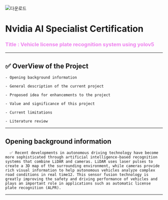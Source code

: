 ![다운로드](https://github.com/user-attachments/assets/9cf87f01-ff75-4c6a-b4c8-2560ca2e4db7)

# Nvidia AI Specialist Certification
### <span style="color:violet">Title : Vehicle license plate recognition system using yolov5</span>
---
## ✅ OverView of the Project
    - Opening background information

    - General description of the current project

    - Proposed idea for enhancements to the project

    - Value and significance of this project

    - Current limitations

    - Literature review
---
## Opening background information
```
  ✅ Recent developments in autonomous driving technology have become more sophisticated through artificial intelligence-based recognition systems that combine LiDAR and cameras. LiDAR uses laser pulses to create a 3D map of the surrounding environment, while cameras provide rich visual information to help autonomous vehicles analyze complex road conditions in real time12. This sensor fusion technology is greatly improving the safety and driving performance of vehicles and plays an important role in applications such as automatic license plate recognition (ALPR).
```
---


